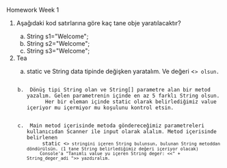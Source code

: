 Homework Week 1

<ol>
  <li> Aşağıdaki kod satırlarına göre kaç tane obje yaratılacaktır? </li>
    <ol type="a">
      <li> String s1="Welcome"; </li>
      <li> String s2="Welcome"; </li>
      <li> String s3="Welcome"; </li>
    </ol>
  <li>Tea</li>
    <ol type="a">
      <li> static ve String data tipinde değişken yaratalım. Ve değeri <<code>> olsun. </li>
      <li> Dönüş tipi String olan ve String[] parametre alan bir metod yazalım. Gelen parametrenin içinde en az 5 farklı String olsun. 
      Her bir eleman içinde static olarak belirlediğimiz value içeriyor mu içermiyor mu koşulunu kontrol etsin.  </li>
      <li> Main metod içerisinde metoda göndereceğimiz parametreleri kullanıcıdan Scanner ile input olarak alalım. Metod içerisinde belirlenen 
     static <<code>> stringini içeren String bulunsun, bulunan String metoddan döndürülsün. (1 tane String belirlediğimiz değeri içeriyor olacak) 
     Console'a "Tanımlı value yu içeren String deger: <<" + String_deger_adi ">> yazdıralım. </li>
    </ol>
</ol>  
